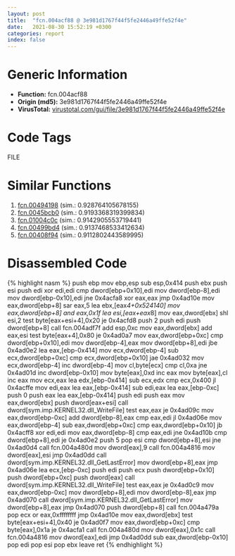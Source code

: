 ```yaml
---
layout: post
title:  "fcn.004acf88 @ 3e981d1767f44f5fe2446a49ffe52f4e"
date:   2021-08-30 15:52:19 +0300
categories: report
index: false
---
```


# Generic Information
- **Function:** fcn.004acf88
- **Origin (md5):** 3e981d1767f44f5fe2446a49ffe52f4e
- **VirusTotal:** [virustotal.com/gui/file/3e981d1767f44f5fe2446a49ffe52f4e][virustotal_ref]

# Code Tags
<span class="tag" id="FILE">FILE</span>


# Similar Functions

1. [fcn.00494198][similar_1_ref] (sim.: 0.928764105678155)
2. [fcn.0045bcb0][similar_2_ref] (sim.: 0.9193368319399834)
3. [fcn.01004c0c][similar_3_ref] (sim.: 0.9142905553719441)
4. [fcn.00499bd4][similar_4_ref] (sim.: 0.9137468533412634)
5. [fcn.00408f94][similar_5_ref] (sim.: 0.9112802443589995)


# Disassembled Code

{% highlight nasm %}
push ebp
mov ebp,esp
sub esp,0x414
push ebx
push esi
push edi
xor edi,edi
cmp dword[ebp+0x10],edi
mov dword[ebp-8],edi
mov dword[ebp-0x10],edi
jne 0x4acfa8
xor eax,eax
jmp 0x4ad10e
mov eax,dword[ebp+8]
sar eax,5
lea ebx,[eax*4+0x524140]
mov eax,dword[ebp+8]
and eax,0x1f
lea esi,[eax+eax*8]
mov eax,dword[ebx]
shl esi,2
test byte[eax+esi+4],0x20
je 0x4acfd8
push 2
push edi
push dword[ebp+8]
call fcn.004adf7f
add esp,0xc
mov eax,dword[ebx]
add eax,esi
test byte[eax+4],0x80
je 0x4ad0a7
mov eax,dword[ebp+0xc]
cmp dword[ebp+0x10],edi
mov dword[ebp-4],eax
mov dword[ebp+8],edi
jbe 0x4ad0e2
lea eax,[ebp-0x414]
mov ecx,dword[ebp-4]
sub ecx,dword[ebp+0xc]
cmp ecx,dword[ebp+0x10]
jae 0x4ad032
mov ecx,dword[ebp-4]
inc dword[ebp-4]
mov cl,byte[ecx]
cmp cl,0xa
jne 0x4ad01d
inc dword[ebp-0x10]
mov byte[eax],0xd
inc eax
mov byte[eax],cl
inc eax
mov ecx,eax
lea edx,[ebp-0x414]
sub ecx,edx
cmp ecx,0x400
jl 0x4acffe
mov edi,eax
lea eax,[ebp-0x414]
sub edi,eax
lea eax,[ebp-0xc]
push 0
push eax
lea eax,[ebp-0x414]
push edi
push eax
mov eax,dword[ebx]
push dword[eax+esi]
call dword[sym.imp.KERNEL32.dll_WriteFile]
test eax,eax
je 0x4ad09c
mov eax,dword[ebp-0xc]
add dword[ebp-8],eax
cmp eax,edi
jl 0x4ad06e
mov eax,dword[ebp-4]
sub eax,dword[ebp+0xc]
cmp eax,dword[ebp+0x10]
jb 0x4acff8
xor edi,edi
mov eax,dword[ebp-8]
cmp eax,edi
jne 0x4ad10b
cmp dword[ebp+8],edi
je 0x4ad0e2
push 5
pop esi
cmp dword[ebp+8],esi
jne 0x4ad0d4
call fcn.004a480d
mov dword[eax],9
call fcn.004a4816
mov dword[eax],esi
jmp 0x4ad0dd
call dword[sym.imp.KERNEL32.dll_GetLastError]
mov dword[ebp+8],eax
jmp 0x4ad06e
lea ecx,[ebp-0xc]
push edi
push ecx
push dword[ebp+0x10]
push dword[ebp+0xc]
push dword[eax]
call dword[sym.imp.KERNEL32.dll_WriteFile]
test eax,eax
je 0x4ad0c9
mov eax,dword[ebp-0xc]
mov dword[ebp+8],edi
mov dword[ebp-8],eax
jmp 0x4ad070
call dword[sym.imp.KERNEL32.dll_GetLastError]
mov dword[ebp+8],eax
jmp 0x4ad070
push dword[ebp+8]
call fcn.004a479a
pop ecx
or eax,0xffffffff
jmp 0x4ad10e
mov eax,dword[ebx]
test byte[eax+esi+4],0x40
je 0x4ad0f7
mov eax,dword[ebp+0xc]
cmp byte[eax],0x1a
je 0x4acfa1
call fcn.004a480d
mov dword[eax],0x1c
call fcn.004a4816
mov dword[eax],edi
jmp 0x4ad0dd
sub eax,dword[ebp-0x10]
pop edi
pop esi
pop ebx
leave 
ret 
{% endhighlight %}


[similar_1_ref]: /report/fcn.00494198@18980bd3439a28c3ca084fb94b418e27
[similar_2_ref]: /report/fcn.0045bcb0@c3466bab32f3a73706b87b6042748ed4
[similar_3_ref]: /report/fcn.01004c0c@5f29ac1dca7e163ea19fd3cb73e2638f
[similar_4_ref]: /report/fcn.00499bd4@a9fa810a69d3f4d771518b9f44e2d98d
[similar_5_ref]: /report/fcn.00408f94@a2475448bf4050c1583e1970984a4d00
[virustotal_ref]: https://www.virustotal.com/gui/file/3e981d1767f44f5fe2446a49ffe52f4e